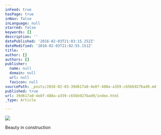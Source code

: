 ```yaml
---
inFeed: true
hasPage: true
inNav: false
inLanguage: null
starred: false
keywords: []
description: ''
datePublished: '2016-02-03T21:03:15.252Z'
dateModified: '2016-02-03T21:02:55.151Z'
title: ''
author: []
authors: []
publisher:
  name: null
  domain: null
  url: null
  favicon: null
sourcePath: _posts/2016-02-03-39d617a0-4e8f-480a-a359-c656b927bad9.md
published: true
url: 39d617a0-4e8f-480a-a359-c656b927bad9/index.html
_type: Article

---
```

![](https://the-grid-user-content.s3-us-west-2.amazonaws.com/5df50ab1-e7b8-4fc5-b209-19fb9a6ed6a4.jpg)

Beauty in construction